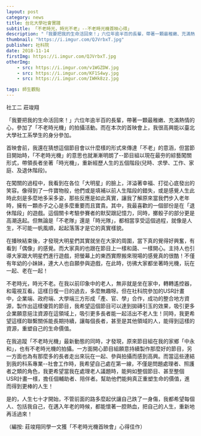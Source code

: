 ```yaml
---
layout: post
category: news
title: 台北大學社會實踐
subtitle: 「不老時光，時光不老」--不老時光機首映心得」
description: "「我要把我的生命活回來！」六位年逾半百的長輩，帶著一顆最稚嫩、充滿熱情的心，參加了「不老時光機」的拍攝活動。而在本次的首映會上，我很高興能以臺北大學社工系學生的身分參加..."
thumbnail: "https://i.imgur.com/QJVrbxT.jpg"
publisher: 社科院
date: 2018-11-14
firstImg: https://i.imgur.com/QJVrbxT.jpg
otherImg:
    - src: https://i.imgur.com/v1WGZDW.jpg
    - src: https://i.imgur.com/KF1S4wy.jpg
    - src: https://i.imgur.com/IWHk8zz.jpg

tags: 師生觀點
---
```


社工二 莊竣翔

「我要把我的生命活回來！」六位年逾半百的長輩，帶著一顆最稚嫩、充滿熱情的心，參加了「不老時光機」的拍攝活動。而在本次的首映會上，我很高興能以臺北大學社工系學生的身分參加。

首映會前，我還在猜想這個節目會以什麼樣的形式來傳達「不老」的意涵，但當節目開始時，「不老時光機」的意思也就漸漸明朗了--節目組以現在最夯的綜藝闖關形式，帶領長者坐著「時光機」，重新經歷人生的五個階段(兒時、求學、工作、家庭、及退休階段)。

在闖關的過程中，我看到在各位「大明星」的臉上，洋溢著幸福、打從心底發出的笑容。像得到了一件寶物般，他們或是填補以前人生階段的錯失，或是感覺人生此時此刻是多麼地多采多姿，那些反應是如此真實，讓我了解原來當我們步入老年時，擁有一顆赤子之心是多麼重要而且寶貴。其中，我最喜歡的一個部份是在「退休階段」的遊戲。這個關卡考驗參賽者的默契跟記憶力，同時，擲骰子的部分更是高潮迭起。但無論是「不老隊」還是「時光隊」，都相當享受這個過程，就像是人生，不可能一帆風順，起起落落才是它的真實樣貌。

在播映結束後，才發現大明星們其實就坐在大家的周圍，當下真的覺得好興奮，有看到「偶像」的感覺。而大家真的也跟在節目上一樣和藹、一樣開心。主持人也引導大家跟大明星們進行遊戲，把螢幕上的東西實際搬來現場的感覺真的很酷！不僅有年幼的小妹妹，連大人也自願參與遊戲，在此時，彷彿大家都坐著時光機，玩在一起、老在一起！

不老時光，時光不老。在我以前印象中的老人，無非就是坐在家中，轉轉遙控器，和電視互看。這樣日復一日的過去，多麼無趣呀。但在社科院參加的USR計畫中，企業端、政府端、大學端三方形成「產、官、學」合作，成功的整合地方資源，製作出這樣優質的節目，我希望這個節目可以達到拋磚引玉的效果，吸引更多企業願意挹注資源在這領域上，吸引更多長者能一起活出不老人生！同時，我更希望這樣的聯繫關係能長期持續，讓每個長者，甚至是其他領域的人，能得到這樣的資源，重塑自己的生命價值。

在我追蹤「不老時光機」最新動態的同時，才發現，原來節目組在我的家鄉「中永和」，也有不老時光機的拍攝。一方面開心節目組願意持續製作那麼好的節目，另一方面也為有那麼多的長者走出來玩在一起、參與拍攝而感到高興。而當這些連結到我的科系專業--社會工作時，我希望自己處在第一線，不僅是問題處理者、照護者之類的角色，我更希望當我在處理老人議題時，能夠如整個節目、甚至整個USR計畫一樣，擔任個輔助者、陪伴者。幫助他們能夠真正重塑生命的價值，進而得到更棒的人生！

是的，人生七十才開始，不管前面的路多麼起伏讓自己跌了一身傷，我都希望每個人、包括我自己，在邁入年老的時候，都能懷著一腔熱血，把自己的人生，重新地再活過來！

（編按: 莊竣翔同學一文獲「不老時光機首映會」心得佳作）